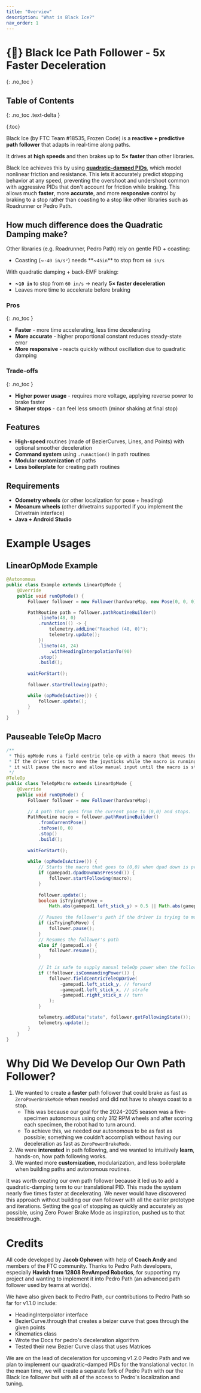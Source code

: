 ```yaml
---
title: "Overview"
description: "What is Black Ice?"
nav_order: 1
---
```


<!-- <div style="display:flex; align-items:flex-start; gap:2rem;">
  <div style="flex:1; min-width:0;">  -->


# {🧊} Black Ice Path Follower - 5x Faster Deceleration

{: .no_toc }

## Table of Contents
{: .no_toc .text-delta }

{:toc}


Black Ice (by FTC Team #18535, Frozen Code) is a **reactive + predictive path follower** that adapts in real-time along paths.

It drives at **high speeds** and then brakes up to **5× faster** than other libraries.

Black Ice achieves this by using [**quadratic-damped PIDs**](https://github.com/TeamFrozenCodeFTC/Black-Ice-Path-Follower/blob/main/TeamCode/src/main/java/org/firstinspires/ftc/blackice/docs/quadratic-damping-pid.md#our-key-innovation-the-quadratic-damped-pid), which model nonlinear friction and resistance. This lets it accurately predict stopping behavior at any speed, preventing the overshoot and undershoot common with aggressive PIDs that don't account for friction while braking. This allows much **faster**, more **accurate**, and more **responsive** control by braking to a stop rather than coasting to a stop like other libraries such as Roadrunner or Pedro Path.

## How much difference does the Quadratic Damping make?
Other libraries (e.g. Roadrunner, Pedro Path) rely on gentle PID + coasting:

- Coasting (~`-40 in/s²`) needs **~`45in`** to stop from `60 in/s`

With quadratic damping + back-EMF braking:

- **~`10 in`** to stop from `60 in/s` → nearly **5× faster deceleration**
- Leaves more time to accelerate before braking

### Pros
{: .no_toc }
- **Faster** - more time accelerating, less time decelerating
- **More accurate** - higher proportional constant reduces steady-state error
- **More responsive** - reacts quickly without oscillation due to quadratic damping

### Trade-offs
{: .no_toc }
- **Higher power usage** - requires more voltage, applying reverse power to brake faster
- **Sharper stops** - can feel less smooth (minor shaking at final stop)

## Features
- **High-speed** routines (made of BezierCurves, Lines, and Points) with optional smoother deceleration
- **Command system** using `.runAction()` in path routines
- **Modular customization** of paths
- **Less boilerplate** for creating path routines

## Requirements
- **Odometry wheels** (or other localization for pose + heading)
- **Mecanum wheels** (other drivetrains supported if you implement the Drivetrain interface)
- **Java + Android Studio**


# Example Usages

## LinearOpMode Example

```java
@Autonomous
public class Example extends LinearOpMode {
    @Override
    public void runOpMode() {
        Follower follower = new Follower(hardwareMap, new Pose(0, 0, 0));

        PathRoutine path = follower.pathRoutineBuilder()
            .lineTo(48, 0)
            .runAction(() -> {
                telemetry.addLine("Reached (48, 0)");
                telemetry.update();
            })
            .lineTo(48, 24)
                .withHeadingInterpolationTo(90)
            .stop()
            .build();
        
        waitForStart();
        
        follower.startFollowing(path);

        while (opModeIsActive()) {
            follower.update();
        }
    }
}

```

## Pauseable TeleOp Macro
```java
/**
 * This opMode runs a field centric tele-op with a macro that moves the robot from it's current pose to (0,0).
 * If the driver tries to move the joysticks while the macro is running,
 * it will pause the macro and allow manual input until the macro is started again or resumed.
 */
@TeleOp
public class TeleOpMacro extends LinearOpMode {
    @Override
    public void runOpMode() {
        Follower follower = new Follower(hardwareMap);
        
        // A path that goes from the current pose to (0,0) and stops.
        PathRoutine macro = follower.pathRoutineBuilder()
            .fromCurrentPose()
            .toPose(0, 0)
            .stop()
            .build();
        
        waitForStart();
        
        while (opModeIsActive()) {
            // Starts the macro that goes to (0,0) when dpad down is pressed
            if (gamepad1.dpadDownWasPressed()) {
                follower.startFollowing(macro);
            }
            
            follower.update();
            boolean isTryingToMove =
                Math.abs(gamepad1.left_stick_y) > 0.5 || Math.abs(gamepad1.left_stick_x) > 0.5;
            
            // Pauses the follower's path if the driver is trying to move the robot's manually with the joysticks
            if (isTryingToMove) {
                follower.pause();
            }
            // Resumes the follower's path
            else if (gamepad1.x) {
                follower.resume();
            }
            
            // It is safe to supply manual teleOp power when the follower is not commanding the robot
            if (!follower.isCommandingPower()) {
                follower.fieldCentricTeleOpDrive(
                    -gamepad1.left_stick_y, // forward
                    -gamepad1.left_stick_x, // strafe
                    -gamepad1.right_stick_x // turn
                );
            }

            telemetry.addData("state", follower.getFollowingState());
            telemetry.update();
        }
    }
}
```

# Why Did We Develop Our Own Path Follower?

1. We wanted to create a **faster** path follower that could brake as fast as `ZeroPowerBrakeMode` when needed and did not have to always coast to a stop.
   - This was because our goal for the 2024–2025 season was a five-specimen autonomous using only 312 RPM wheels and after scoring each specimen, the robot had to turn around. 
   - To achieve this, we needed our autonomous to be as fast as possible; something we couldn’t accomplish without having our deceleration as fast as `ZeroPowerBrakeMode`.
2. We were **interested** in path following, and we wanted to intuitively **learn**, hands-on, how path following works.
3. We wanted more **customization**, modularization, and less boilerplate when building paths and autonomous routines.

It was worth creating our own path follower because it led us to add a quadratic-damping term to our translational PID. This made the system nearly five times faster at decelerating. We never would have discovered this approach without building our own follower with all the eariler prototype and iterations. Setting the goal of stopping as quickly and accurately as possible, using Zero Power Brake Mode as inspiration, pushed us to that breakthrough.

# Credits

All code developed by **Jacob Ophoven** with help of **Coach Andy** and members of the FTC community.
Thanks to Pedro Path developers, especially **Havish from 12808 RevAmped Robotics**, for supporting my project and wanting to implement it into Pedro Path (an advanced path follower used by teams at worlds).

We have also given back to Pedro Path, our contributions to Pedro Path so far for v1.1.0 include:
- HeadingInterpolator interface
- BezierCurve.through that creates a beizer curve that goes through the given points
- Kinematics class
- Wrote the Docs for pedro's deceleration algorithm
- Tested their new Bezier Curve class that uses Matrices

We are on the lead of deceleration for upcoming v1.2.0 Pedro Path and we plan to implement our quadratic-damped PIDs for the translational vector.
In the mean time, we will create a separate fork of Pedro Path with our the Black Ice follower but with all of the access to Pedro's localization and tuning.


<!-- </div>

<div style="
    width:250px;
    position:sticky;
    top:4rem;
    max-height:80vh;
    overflow:auto;
    padding:1rem;
    border:1px solid #444;
    border-radius:8px;
    background:#1f1f1f;
    color:#f8f8f8;
    flex-shrink:0;
  ">
1. TOC
{:toc}
</div>

</div> -->